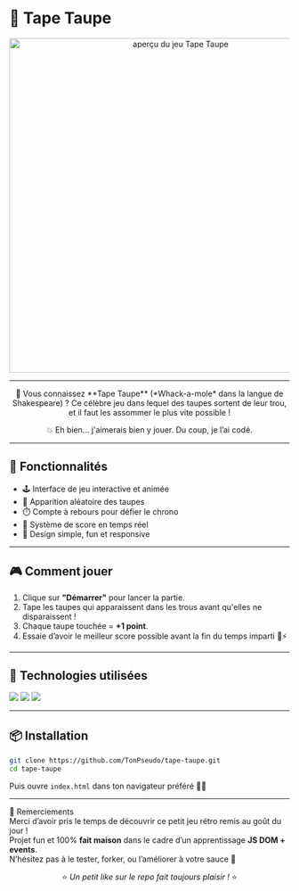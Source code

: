 # 🐹 Tape Taupe

<div align="center">
  <img src="848shots_so.png" alt="aperçu du jeu Tape Taupe" width="600"/>
</div>

---

<div align="center">
🎯 Vous connaissez **Tape Taupe** (*Whack-a-mole* dans la langue de Shakespeare) ?  
Ce célèbre jeu dans lequel des taupes sortent de leur trou,  
et il faut les assommer le plus vite possible !  

💥 Eh bien... j'aimerais bien y jouer. Du coup, je l’ai codé.
</div>

---

## 🚀 Fonctionnalités

- 🕹️ Interface de jeu interactive et animée  
- 🐾 Apparition aléatoire des taupes  
- ⏱️ Compte à rebours pour défier le chrono  
- 💯 Système de score en temps réel  
- 🎨 Design simple, fun et responsive

---

## 🎮 Comment jouer

1. Clique sur **"Démarrer"** pour lancer la partie.  
2. Tape les taupes qui apparaissent dans les trous avant qu'elles ne disparaissent !  
3. Chaque taupe touchée = **+1 point**.  
4. Essaie d’avoir le meilleur score possible avant la fin du temps imparti 🧠⚡

---

## 🧰 Technologies utilisées

<img src="https://img.shields.io/badge/HTML5-E34F26?style=for-the-badge&logo=html5&logoColor=white" />
<img src="https://img.shields.io/badge/CSS3-1572B6?style=for-the-badge&logo=css3&logoColor=white" />
<img src="https://img.shields.io/badge/JavaScript-F7DF1E?style=for-the-badge&logo=javascript&logoColor=black" />

---

## 📦 Installation

```bash
git clone https://github.com/TonPseudo/tape-taupe.git
cd tape-taupe
```

Puis ouvre `index.html` dans ton navigateur préféré 🧑‍💻

---

🙌 Remerciements  
Merci d’avoir pris le temps de découvrir ce petit jeu rétro remis au goût du jour !  
Projet fun et 100% **fait maison** dans le cadre d’un apprentissage **JS DOM + events**.  
N’hésitez pas à le tester, forker, ou l’améliorer à votre sauce 🎨

<div align="center">

⭐ *Un petit like sur le repo fait toujours plaisir !* ⭐

</div>
